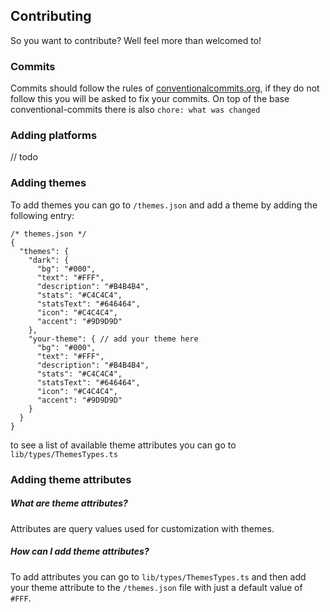## Contributing
So you want to contribute? Well feel more than welcomed to!

### Commits
Commits should follow the rules of [conventionalcommits.org](https://www.conventionalcommits.org/en/v1.0.0/), if they do not follow this you will be asked to fix your commits. On top of the base conventional-commits there is also `chore: what was changed`

### Adding platforms

// todo

### Adding themes

To add themes you can go to `/themes.json` and add a theme by adding the following entry:

```json5
/* themes.json */
{
  "themes": {
    "dark": {
      "bg": "#000",
      "text": "#FFF",
      "description": "#B4B4B4",
      "stats": "#C4C4C4",
      "statsText": "#646464",
      "icon": "#C4C4C4",
      "accent": "#9D9D9D"
    },
    "your-theme": { // add your theme here 
      "bg": "#000",
      "text": "#FFF",
      "description": "#B4B4B4",
      "stats": "#C4C4C4",
      "statsText": "#646464",
      "icon": "#C4C4C4",
      "accent": "#9D9D9D"
    }
  }
}

```

to see a list of available theme attributes you can go to `lib/types/ThemesTypes.ts`


### Adding theme attributes

##### What are theme attributes?
Attributes are query values used for customization with themes.

##### How can I add theme attributes?
To add attributes you can go to `lib/types/ThemesTypes.ts` and then add your theme attribute to the `/themes.json` file with just a default value of `#FFF`.
